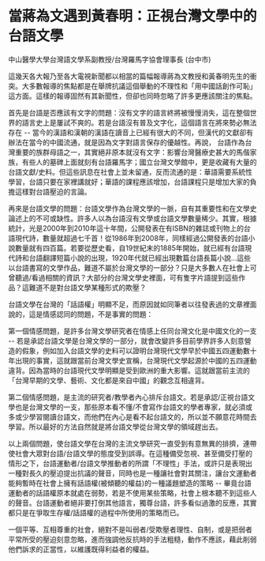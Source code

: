 # 當蔣為文遇到黃春明：正視台灣文學中的台語文學

中山醫學大學台灣語文學系副教授/台灣羅馬字協會理事長
(台中市)
 
這幾天各大報乃至各大電視新聞都以相當的篇幅報導蔣為文教授和黃春明先生的衝突。大多數報導的焦點都是在舉牌抗議這個舉動的不理性和「用中國話創作可恥」這方面。這樣的報導固然有其新聞性，但卻也同時忽略了許多更應該關注的焦點。
 
首先是台語是否應該有文字的問題：沒有文字的語言終將被慢慢消失，這在整個世界的語言史上是屢試不爽的。若是台語沒有普及文字化，這個語言在將來勢必無法存在 -- 當今的漢語和漢朝的漢語在讀音上已經有很大的不同，但漢代的文獻卻有辦法在當今的中國流通，就是因為文字對語言保存的優越性。再說， 台語作為台灣重要的族群母語之一，其實絕非原本就沒有文字：影響台灣醫療史甚大的馬偕家族，有些人的墓碑上面就刻有台語羅馬字；國立台灣文學館中，更是收藏有大量的台語文獻/史料。但這些訊息在社會上並未留通，反而流通的是：華語需要系統性學習，台語只要在家裡講就好；華語的課程應該增加，台語課程只是增加大家的負擔這樣對台語壓迫的言論。
 
再來是台語文學的問題：台語文學作為台灣文學的一脈，自有其重要性和在文學史論述上的不可或缺性。許多人以為台語沒有文學或台語文學數量稀少。其實，根據統計，光是2000年到2010年這十年間，公開發表在有ISBN的雜誌或刊物上的台語現代詩，數量就超過七千首！從1986年到2008年，同樣經過公開發表的台語小說數量就有四百篇。若要從歷史看，自19世紀末的1885年開始，就已經有台語現代詩和台語翻譯短篇小說的出現，1920年代就已經出現數篇台語長篇小說…這些以台語書寫的文學作品，難道不屬於台灣文學的一部分？只是大多數人在社會上可曾聽過/看過相關的資訊？大部分的台灣文學史裡面，可有隻字片語提到這些作品？這難道不是對台語文學某種形式的欺壓？
 
台語文學在台灣的「話語權」明顯不足，而原因就如同筆者以往發表過的文章裡面說的，這是情感認同的問題，不是事實的問題：
 
第一個情感問題，是許多台灣文學研究者在情感上任同台灣文化是中國文化的一支 -- 若是承認台語文學是台灣文學的一部分，就會改變許多目前學界許多人刻意營造的假象，例如加入台語文學的史料可以證明台灣現代文學早於中國五四運動數十年出現的事實，這就跟當前台灣文學史宣稱，台灣現代文學起源於中國的五四運動違背。因為當時的台語現代文學明顯是受到歐洲的重大影響。這就跟當前主流的「台灣早期的文學、藝術、文化都是來自中國」的觀念互相違背。
 
第二個情感問題，是主流的研究者/教學者內心排斥台語文。若是承認/正視台語文學也是台灣文學的一支，那些原本看不懂/不會寫作台語文的學者專家，就必須或多或少學習閱讀台語文，而他們在內心是看不起台語文的，所以並不願意花時間去學習。所以最好的方法自然就是將台語文學從台灣文學的領域趕出去。
 
以上兩個問題，使台語文學在台灣的主流文學研究一直受到有意無異的排擠，連帶使社會大眾對台語/台語文學的態度受到誤導。在這種備受忽視、甚至備受打壓的情形之下，台語運動者/台語文學推動者的所謂「不理性」手法，或許只是表現出一種對長久的壓迫提出抗議的聲音，同時也是一種讓社會對其關注，讓台文運動者能夠暫時在社會上擁有話語權(被傾聽的權益)的一種議題塑造的策略 -- 畢竟台語運動者的話語權原本就處在弱勢，若是不使用某些策略，社會上根本聽不到這些人的聲音。台語運動者絕非要打倒其他語言，獨尊台語，許多看似過激的反應，其實都只是在爭取生存權/話語權的過程中所使用的策略而已。
 
一個平等、互相尊重的社會，絕對不是叫弱者/受欺壓者理性、自制，或是把弱者平常所受的壓迫刻意忽略，進而強調他反抗時的手法粗糙，動作不應該，藉此削弱他們訴求的正當性，以維護既得利益者的權益。
